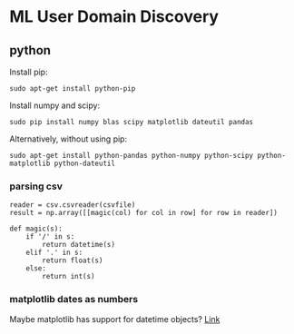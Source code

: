 ML User Domain Discovery
========================

python
------
Install pip:

    sudo apt-get install python-pip

Install numpy and scipy:

    sudo pip install numpy blas scipy matplotlib dateutil pandas

Alternatively, without using pip:

    sudo apt-get install python-pandas python-numpy python-scipy python-matplotlib python-dateutil

### parsing csv

    reader = csv.csvreader(csvfile)
    result = np.array([[magic(col) for col in row] for row in reader])

    def magic(s):
        if '/' in s:
            return datetime(s)
        elif '.' in s:
            return float(s)
        else:
            return int(s)

### matplotlib dates as numbers
Maybe matplotlib has support for datetime objects?
[Link](http://stackoverflow.com/questions/7513262/matplotlib-large-set-of-colors-for-plots)
